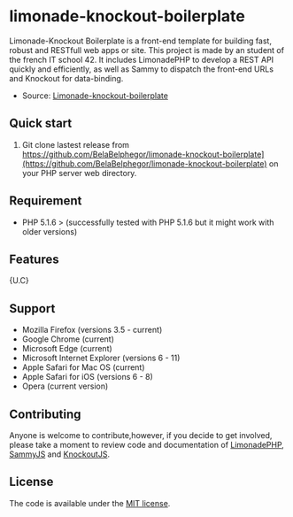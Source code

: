 # limonade-knockout-boilerplate

Limonade-Knockout Boilerplate is a front-end template for building fast, robust and RESTfull web apps or site. This project is made by an student of the french IT school 42. 
It includes LimonadePHP to develop a REST API quickly and efficiently, as well as Sammy to dispatch the front-end URLs and Knockout for data-binding.

* Source: [Limonade-knockout-boilerplate](https://github.com/BelaBelphegor/limonade-knockout-boilerplate)

## Quick start
1. Git clone lastest release from https://github.com/BelaBelphegor/limonade-knockout-boilerplate](https://github.com/BelaBelphegor/limonade-knockout-boilerplate) on your PHP server web directory.

## Requirement
* PHP 5.1.6 > (successfully tested with PHP 5.1.6 but it might work with older versions)

## Features
{U.C}

## Support
* Mozilla Firefox (versions 3.5 - current)
* Google Chrome (current)
* Microsoft Edge (current)
* Microsoft Internet Explorer (versions 6 - 11)
* Apple Safari for Mac OS (current)
* Apple Safari for iOS (versions 6 - 8)
* Opera (current version)

## Contributing
Anyone is welcome to contribute,however, if you decide to get involved, please take a moment to review code and documentation of [LimonadePHP](https://github.com/sofadesign/limonade), [SammyJS](http://sammyjs.org/) and [KnockoutJS](http://knockoutjs.com/).

## License
The code is available under the [MIT license](LICENSE.txt).
